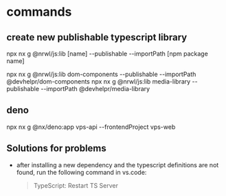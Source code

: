 # commands

## create new publishable typescript library

npx nx g @nrwl/js:lib [name] --publishable --importPath [npm package name]


npx nx g @nrwl/js:lib dom-components --publishable --importPath @devhelpr/dom-components
npx nx g @nrwl/js:lib media-library --publishable --importPath @devhelpr/media-library

## deno 

npx nx g @nx/deno:app vps-api --frontendProject vps-web


## Solutions for problems

- after installing a new dependency and the typescript definitions are not found, run the following command in vs.code:
    >TypeScript: Restart TS Server
